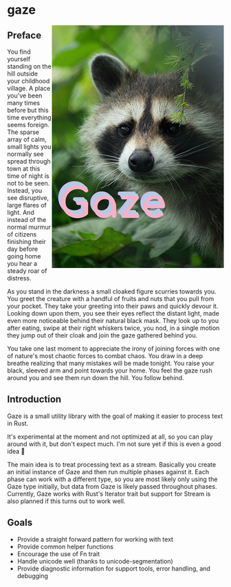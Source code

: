 # gaze

<img alt="Logo of a raccoon staring" align="right" src="gazelogo.jpg">

## Preface

You find yourself standing on the hill outside your childhood village.
A place you've been many times before but this time everything seems foreign.
The sparse array of calm, small lights you normally see spread through town at this time of night is not to be seen.
Instead, you see disruptive, large flares of light.
And instead of the normal murmur of citizens finishing their day before going home you hear a steady roar of distress.

As you stand in the darkness a small cloaked figure scurries towards you.
You greet the creature with a handful of fruits and nuts that you pull from your pocket.
They take your greeting into their paws and quickly devour it.
Looking down upon them, you see their eyes reflect the distant light, made even more noticeable behind their natural black mask.
They look up to you after eating, swipe at their right whiskers twice, you nod, in a single motion they jump out of their cloak and join the gaze gathered behind you.

You take one last moment to appreciate the irony of joining forces with one of nature's most chaotic forces to combat chaos.
You draw in a deep breathe realizing that many mistakes will be made tonight.
You raise your black, sleeved arm and point towards your home.
You feel the gaze rush around you and see them run down the hill.
You follow behind.

## Introduction

Gaze is a small utility library with the goal of making it easier to process text in Rust.

It's experimental at the moment and not optimized at all, so you can play around with it, but don't expect much.
I'm not sure yet if this is even a good idea 🤷

The main idea is to treat processing text as a stream.
Basically you create an initial instance of Gaze and then run multiple phases against it.
Each phase can work with a different type, so you are most likely only using the Gaze type initially,
but data from Gaze is likely passed throughout phases.
Currently, Gaze works with Rust's Iterator trait but support for Stream is also planned if this turns out to work well.

## Goals

 * Provide a straight forward pattern for working with text
 * Provide common helper functions
 * Encourage the use of Fn trait
 * Handle unicode well (thanks to unicode-segmentation)
 * Provide diagnostic information for support tools, error handling, and debugging
